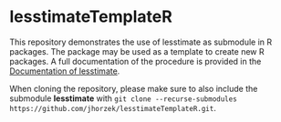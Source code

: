 # lesstimateTemplateR

This repository demonstrates the use of lesstimate as submodule in R packages. The package may be used as a template to create new R packages. 
A full documentation of the procedure is provided in the [Documentation of lesstimate](https://jhorzek.github.io/lesstimate/).

When cloning the repository, please make sure to also include the submodule **lesstimate** with `git clone --recurse-submodules https://github.com/jhorzek/lesstimateTemplateR.git`.
